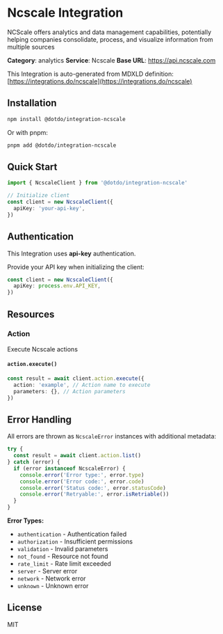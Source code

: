# Ncscale Integration

NCScale offers analytics and data management capabilities, potentially helping companies consolidate, process, and visualize information from multiple sources

**Category**: analytics
**Service**: Ncscale
**Base URL**: https://api.ncscale.com

This Integration is auto-generated from MDXLD definition: [https://integrations.do/ncscale](https://integrations.do/ncscale)

## Installation

```bash
npm install @dotdo/integration-ncscale
```

Or with pnpm:

```bash
pnpm add @dotdo/integration-ncscale
```

## Quick Start

```typescript
import { NcscaleClient } from '@dotdo/integration-ncscale'

// Initialize client
const client = new NcscaleClient({
  apiKey: 'your-api-key',
})
```

## Authentication

This Integration uses **api-key** authentication.

Provide your API key when initializing the client:

```typescript
const client = new NcscaleClient({
  apiKey: process.env.API_KEY,
})
```

## Resources

### Action

Execute Ncscale actions

#### `action.execute()`

```typescript
const result = await client.action.execute({
  action: 'example', // Action name to execute
  parameters: {}, // Action parameters
})
```

## Error Handling

All errors are thrown as `NcscaleError` instances with additional metadata:

```typescript
try {
  const result = await client.action.list()
} catch (error) {
  if (error instanceof NcscaleError) {
    console.error('Error type:', error.type)
    console.error('Error code:', error.code)
    console.error('Status code:', error.statusCode)
    console.error('Retryable:', error.isRetriable())
  }
}
```

**Error Types:**

- `authentication` - Authentication failed
- `authorization` - Insufficient permissions
- `validation` - Invalid parameters
- `not_found` - Resource not found
- `rate_limit` - Rate limit exceeded
- `server` - Server error
- `network` - Network error
- `unknown` - Unknown error

## License

MIT
